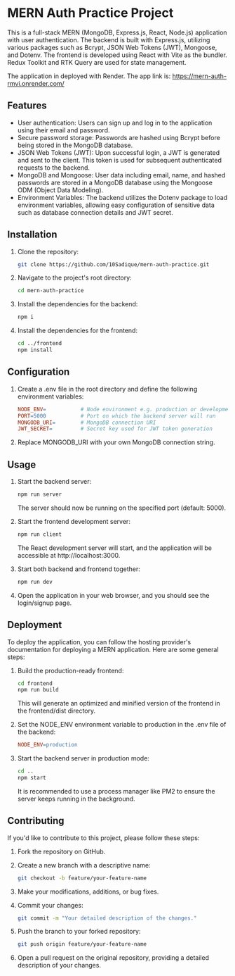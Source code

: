 # MERN Auth Practice Project

This is a full-stack MERN (MongoDB, Express.js, React, Node.js) application with user authentication. The backend is built with Express.js, utilizing various packages such as Bcrypt, JSON Web Tokens (JWT), Mongoose, and Dotenv. The frontend is developed using React with Vite as the bundler. Redux Toolkit and RTK Query are used for state management.

The application in deployed with Render. The app link is: https://mern-auth-rmvi.onrender.com/

## Features

-   User authentication: Users can sign up and log in to the application using their email and password.
-   Secure password storage: Passwords are hashed using Bcrypt before being stored in the MongoDB database.
-   JSON Web Tokens (JWT): Upon successful login, a JWT is generated and sent to the client. This token is used for subsequent authenticated requests to the backend.
-   MongoDB and Mongoose: User data including email, name, and hashed passwords are stored in a MongoDB database using the Mongoose ODM (Object Data Modeling).
-   Environment Variables: The backend utilizes the Dotenv package to load environment variables, allowing easy configuration of sensitive data such as database connection details and JWT secret.

## Installation

1. Clone the repository:

    ```bash
    git clone https://github.com/10Sadique/mern-auth-practice.git
    ```

2. Navigate to the project's root directory:

    ```bash
    cd mern-auth-practice
    ```

3. Install the dependencies for the backend:

    ```bash
    npm i
    ```

4. Install the dependencies for the frontend:
    ```bash
    cd ../frontend
    npm install
    ```

## Configuration

1. Create a .env file in the root directory and define the following environment variables:

    ```makefile
    NODE_ENV=           # Node environment e.g. production or development
    PORT=5000           # Port on which the backend server will run
    MONGODB_URI=        # MongoDB connection URI
    JWT_SECRET=         # Secret key used for JWT token generation
    ```

2. Replace MONGODB_URI with your own MongoDB connection string.

## Usage

1. Start the backend server:

    ```bash
    npm run server
    ```

    The server should now be running on the specified port (default: 5000).

2. Start the frontend development server:

    ```bash
    npm run client
    ```

    The React development server will start, and the application will be accessible at http://localhost:3000.

3. Start both backend and frontend together:

    ```bash
    npm run dev
    ```

4. Open the application in your web browser, and you should see the login/signup page.

## Deployment

To deploy the application, you can follow the hosting provider's documentation for deploying a MERN application. Here are some general steps:

1. Build the production-ready frontend:

    ```bash
    cd frontend
    npm run build
    ```

    This will generate an optimized and minified version of the frontend in the frontend/dist directory.

2. Set the NODE_ENV environment variable to production in the .env file of the backend:

    ```makefile
    NODE_ENV=production
    ```

3. Start the backend server in production mode:
    ```bash
    cd ..
    npm start
    ```
    It is recommended to use a process manager like PM2 to ensure the server keeps running in the background.

## Contributing

If you'd like to contribute to this project, please follow these steps:

1. Fork the repository on GitHub.

2. Create a new branch with a descriptive name:

    ```bash
    git checkout -b feature/your-feature-name
    ```

3. Make your modifications, additions, or bug fixes.

4. Commit your changes:

    ```bash
    git commit -m "Your detailed description of the changes."
    ```

5. Push the branch to your forked repository:

    ```bash
    git push origin feature/your-feature-name
    ```

6. Open a pull request on the original repository, providing a detailed description of your changes.
